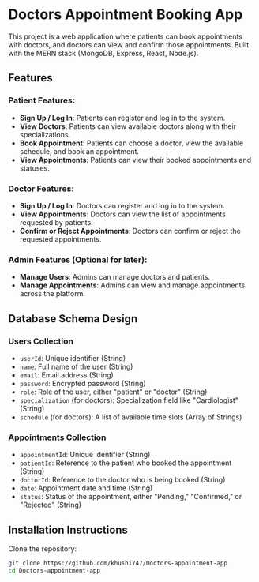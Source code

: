 # Doctors Appointment Booking App

This project is a web application where patients can book appointments with doctors, and doctors can view and confirm those appointments. Built with the MERN stack (MongoDB, Express, React, Node.js).

## Features

### Patient Features:

- **Sign Up / Log In**: Patients can register and log in to the system.
- **View Doctors**: Patients can view available doctors along with their specializations.
- **Book Appointment**: Patients can choose a doctor, view the available schedule, and book an appointment.
- **View Appointments**: Patients can view their booked appointments and statuses.

### Doctor Features:

- **Sign Up / Log In**: Doctors can register and log in to the system.
- **View Appointments**: Doctors can view the list of appointments requested by patients.
- **Confirm or Reject Appointments**: Doctors can confirm or reject the requested appointments.

### Admin Features (Optional for later):

- **Manage Users**: Admins can manage doctors and patients.
- **Manage Appointments**: Admins can view and manage appointments across the platform.

## Database Schema Design

### **Users Collection**

- `userId`: Unique identifier (String)
- `name`: Full name of the user (String)
- `email`: Email address (String)
- `password`: Encrypted password (String)
- `role`: Role of the user, either "patient" or "doctor" (String)
- `specialization` (for doctors): Specialization field like "Cardiologist" (String)
- `schedule` (for doctors): A list of available time slots (Array of Strings)

### **Appointments Collection**

- `appointmentId`: Unique identifier (String)
- `patientId`: Reference to the patient who booked the appointment (String)
- `doctorId`: Reference to the doctor who is being booked (String)
- `date`: Appointment date and time (String)
- `status`: Status of the appointment, either "Pending," "Confirmed," or "Rejected" (String)

## Installation Instructions

Clone the repository:
   ```bash
   git clone https://github.com/khushi747/Doctors-appointment-app
   cd Doctors-appointment-app
   ```
